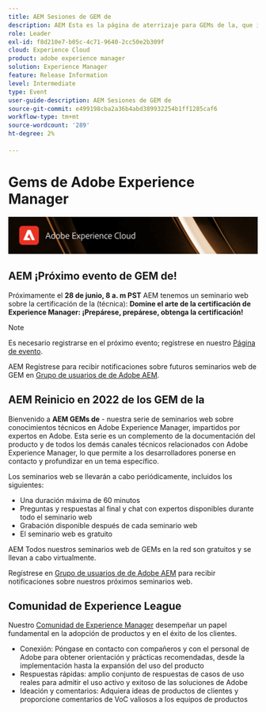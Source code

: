 ```yaml
---
title: AEM Sesiones de GEM de
description: AEM Esta es la página de aterrizaje para GEMs de la, que incluye información sobre la serie de seminarios web e información de registro, seminarios web anteriores y futuros
role: Leader
exl-id: f8d210e7-b05c-4c71-9640-2cc50e2b309f
cloud: Experience Cloud
product: adobe experience manager
solution: Experience Manager
feature: Release Information
level: Intermediate
type: Event
user-guide-description: AEM Sesiones de GEM de
source-git-commit: e499198cba2a36b4abd389932254b1ff1285caf6
workflow-type: tm+mt
source-wordcount: '289'
ht-degree: 2%

---
```


# Gems de Adobe Experience Manager

<img alt="Experiencias digitales" src="./assets/ADX_Gems.png"/>

## AEM ¡Próximo evento de GEM de!

<!---  Remove the comment marks, and put the upcoming event in the below table

<table style="max-width: 1214px;">
<tr>
  <td style="vertical-align: top;">
    <a href="https://www.youtube.com/watch?v=f1T9XU9TCJU">
      <img alt="Experience League LIVE Oct 25" src="assets/Oct25_2022_exl_live_banner_web_1920_WebBanner.png">
    </a>
    <div>
      <a href="https://www.youtube.com/watch?v=f1T9XU9TCJU">
        <strong>Deliver the right offer at the right time with decision management</strong>
      </a>
      <br/><em>with Sandra Hausmann, Ben Tepfer, Brandon Poyfair, and Jason Hickey</em>
      <br/><em>October 25, 2022</em>
    </div>
  </td>
</tr>
</table>

--->
Próximamente el **28 de junio, 8 a. m PST** AEM tenemos un seminario web sobre la certificación de la (técnica): **Domine el arte de la certificación de Experience Manager: ¡Prepárese, prepárese, obtenga la certificación!**

>[!NOTE]
> Es necesario registrarse en el próximo evento; regístrese en nuestro [Página de evento](https://aem-augs.adobe.com/events/details/adobe-experience-manager-aem-learning-chapter-presents-master-the-art-of-experience-manager-certification-get-ready-get-set-get-certified/).
>
> AEM Regístrese para recibir notificaciones sobre futuros seminarios web de GEM en [Grupo de usuarios de de Adobe AEM](https://aem-augs.adobe.com/).

## AEM Reinicio en 2022 de los GEM de la

Bienvenido a **AEM GEMs de** - nuestra serie de seminarios web sobre conocimientos técnicos en Adobe Experience Manager, impartidos por expertos en Adobe. Esta serie es un complemento de la documentación del producto y de todos los demás canales técnicos relacionados con Adobe Experience Manager, lo que permite a los desarrolladores ponerse en contacto y profundizar en un tema específico.

Los seminarios web se llevarán a cabo periódicamente, incluidos los siguientes:

* Una duración máxima de 60 minutos
* Preguntas y respuestas al final y chat con expertos disponibles durante todo el seminario web
* Grabación disponible después de cada seminario web
* El seminario web es gratuito

AEM Todos nuestros seminarios web de GEMs en la red son gratuitos y se llevan a cabo virtualmente.

Regístrese en [Grupo de usuarios de de Adobe AEM](https://aem-augs.adobe.com/) para recibir notificaciones sobre nuestros próximos seminarios web.

## Comunidad de Experience League

Nuestro [Comunidad de Experience Manager](https://experienceleaguecommunities.adobe.com/t5/adobe-experience-manager/ct-p/adobe-experience-manager-community) desempeñar un papel fundamental en la adopción de productos y en el éxito de los clientes.

* Conexión: Póngase en contacto con compañeros y con el personal de Adobe para obtener orientación y prácticas recomendadas, desde la implementación hasta la expansión del uso del producto
* Respuestas rápidas: amplio conjunto de respuestas de casos de uso reales para admitir el uso activo y exitoso de las soluciones de Adobe
* Ideación y comentarios: Adquiera ideas de productos de clientes y proporcione comentarios de VoC valiosos a los equipos de productos


